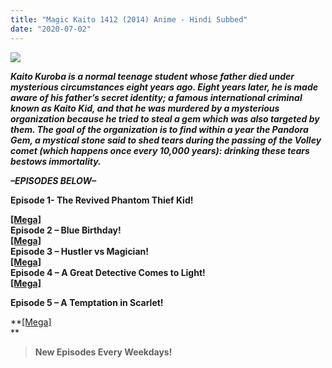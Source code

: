 ```yaml
---
title: "Magic Kaito 1412 (2014) Anime - Hindi Subbed"
date: "2020-07-02"
---
```


[![](https://images-na.ssl-images-amazon.com/images/I/917mbht0WFL._RI_.jpg)](https://images-na.ssl-images-amazon.com/images/I/917mbht0WFL._RI_.jpg)

**_Kaito Kuroba is a normal teenage student whose father died under mysterious circumstances eight years ago. Eight years later, he is made aware of his father’s secret identity; a famous international criminal known as Kaito Kid, and that he was murdered by a mysterious organization because he tried to steal a gem which was also targeted by them. The goal of the organization is to find within a year the Pandora Gem, a mystical stone said to shed tears during the passing of the Volley comet (which happens once every 10,000 years): drinking these tears bestows immortality._**

**_–_EPISODES BELOW_–_**

**Episode 1- The Revived Phantom Thief Kid!**

**[\[Mega\]](http://raboninco.com/PXTW)**  
**Episode 2 – Blue Birthday!**  
**[\[Mega\]](http://raboninco.com/R04r)**  
**Episode 3 – Hustler vs Magician!**  
**[\[Mega\]](http://raboninco.com/Xvla)**  
**Episode 4 – A Great Detective Comes to Light!**  
**[\[Mega\]](http://raboninco.com/jCVw)**

**Episode 5 – A Temptation in Scarlet!**

**[\[Mega\]](http://raboninco.com/1D6oF)  
**

> **New Episodes Every Weekdays!**
